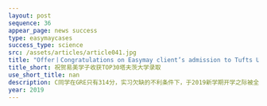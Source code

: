 ```yaml
---
layout: post
sequence: 36
appear_page: news success 
type: easymaycases
success_type: science
src: /assets/articles/article041.jpg
title: "Offer丨Congratulations on Easymay client’s admission to Tufts University "
title_short: 祝贺易美学子收获TOP30塔夫茨大学录取
use_short_title: nan
description: C同学在GRE只有314分，实习欠缺的不利条件下，于2019新学期开学之际被全美综合排名第27位的塔夫茨大学化学工程专业录取。
year: 2019
---
```


